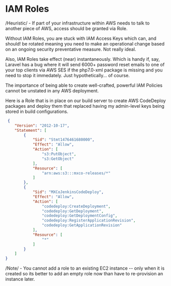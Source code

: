 # IAM Roles

/Heuristic/ - If part of your infrastructure within AWS needs to talk to another piece of AWS, access should be granted via Role.

Without IAM Roles, you are stuck with IAM Access Keys which can, and should! be rotated meaning you need to make an operational change based on an ongoing security preventative measure. Not really ideal.

Also, IAM Roles take effect (near) instantaneously. Which is handy if, say, Laravel has a bug where it will send 6000+ password reset emails to one of your top clients via AWS SES if the php7.0-xml package is missing and you need to stop it immedately. Just hypothetically... of course.

The importance of being able to create well-crafted, powerful IAM Policies cannot be unstated in any AWS deployment.

Here is a Role that is in place on our build server to create AWS CodeDeploy packages and deploy them that replaced having my admin-level keys being stored in build configurations.

```json
 {
    "Version": "2012-10-17",
    "Statement": [
        {
            "Sid": "Stmt1476461680000",
            "Effect": "Allow",
            "Action": [
                "s3:PutObject",
                "s3:GetObject"
            ],
            "Resource": [
                "arn:aws:s3:::mxco-releases/*"
            ]
        },
        {
            "Sid": "MXCoJenkinsCodeDeploy",
            "Effect": "Allow",
            "Action": [
                "codedeploy:CreateDeployment",
                "codedeploy:GetDeployment",
                "codedeploy:GetDeploymentConfig",
                "codedeploy:RegisterApplicationRevision",
                "codedeploy:GetApplicationRevision"
            ],
            "Resource": [
                "*"
            ]
        }
    ]
}
```

/Note/ - You cannot add a role to an existing EC2 instance -- only when it is created so its better to add an empty role now than have to re-provision an instance later.
